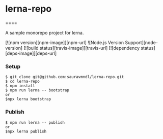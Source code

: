 # lerna-repo
====

A sample monorepo project for lerna.

[![npm version][npm-image]][npm-url]
![Node.js Version Support][node-version]
[![build status][travis-image]][travis-url]
[![dependency status][deps-image]][deps-url]


### Setup

```console
$ git clone git@github.com:sauravmndl/lerna-repo.git
$ cd lerna-repo
$ npm install
$ npm run lerna -- bootstrap
or
$npx lerna bootstrap
```

### Publish

```console
$ npm run lerna -- publish
or
$npx lerna publish
```
